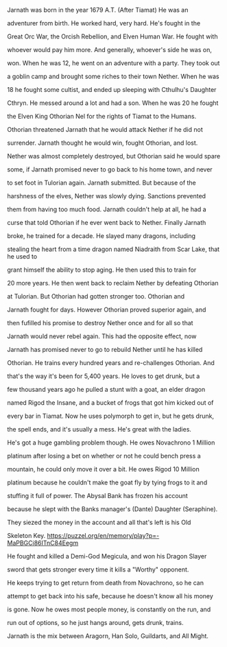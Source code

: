 Jarnath was born in the year 1679 A.T. (After Tiamat) He was an

adventurer from birth. He worked hard, very hard. He's fought in the

Great Orc War, the Orcish Rebellion, and Elven Human War. He fought with

whoever would pay him more. And generally, whoever's side he was on,

won. When he was 12, he went on an adventure with a party. They took out

a goblin camp and brought some riches to their town Nether. When he was

18 he fought some cultist, and ended up sleeping with Cthulhu's Daughter

Cthryn. He messed around a lot and had a son. When he was 20 he fought

the Elven King Othorian Nel for the rights of Tiamat to the Humans.

Othorian threatened Jarnath that he would attack Nether if he did not

surrender. Jarnath thought he would win, fought Othorian, and lost.

Nether was almost completely destroyed, but Othorian said he would spare

some, if Jarnath promised never to go back to his home town, and never

to set foot in Tulorian again. Jarnath submitted. But because of the

harshness of the elves, Nether was slowly dying. Sanctions prevented

them from having too much food. Jarnath couldn't help at all, he had a

curse that told Othorian if he ever went back to Nether. Finally Jarnath

broke, he trained for a decade. He slayed many dragons, including

stealing the heart from a time dragon named Niadraith from Scar Lake, that he used to

grant himself the ability to stop aging. He then used this to train for

20 more years. He then went back to reclaim Nether by defeating Othorian

at Tulorian. But Othorian had gotten stronger too. Othorian and

Jarnath fought for days. However Othorian proved superior again, and

then fufilled his promise to destroy Nether once and for all so that

Jarnath would never rebel again. This had the opposite effect, now

Jarnath has promised never to go to rebuild Nether until he has killed

Othorian. He trains every hundred years and re-challenges Othorian. And

that's the way it's been for 5,400 years. He loves to get drunk, but a

few thousand years ago he pulled a stunt with a goat, an elder dragon

named Rigod the Insane, and a bucket of frogs that got him kicked out of

every bar in Tiamat. Now he uses polymorph to get in, but he gets drunk,

the spell ends, and it's usually a mess. He's great with the ladies.

He's got a huge gambling problem though. He owes Novachrono 1 Million

platinum after losing a bet on whether or not he could bench press a

mountain, he could only move it over a bit. He owes Rigod 10 Million

platinum because he couldn't make the goat fly by tying frogs to it and

stuffing it full of power. The Abysal Bank has frozen his account

because he slept with the Banks manager's (Dante) Daughter (Seraphine).

They siezed the money in the account and all that's left is his Old

Skeleton Key. https://puzzel.org/en/memory/play?p=-MaPBGCi86ITnC84Eegm



He fought and killed a Demi-God Megicula, and won his Dragon Slayer

sword that gets stronger every time it kills a "Worthy" opponent.



He keeps trying to get return from death from Novachrono, so he can

attempt to get back into his safe, because he doesn't know all his money

is gone. Now he owes most people money, is constantly on the run, and

run out of options, so he just hangs around, gets drunk, trains.



Jarnath is the mix between Aragorn, Han Solo, Guildarts, and All Might.
